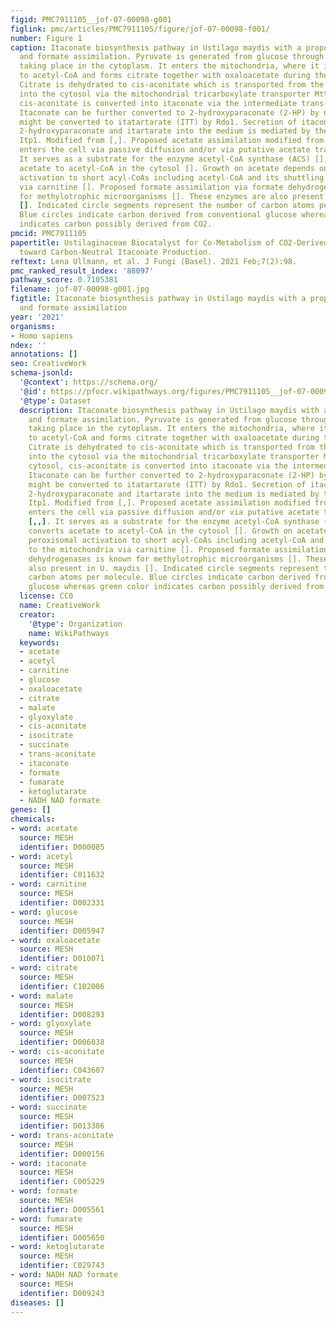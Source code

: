 ```yaml
---
figid: PMC7911105__jof-07-00098-g001
figlink: pmc/articles/PMC7911105/figure/jof-07-00098-f001/
number: Figure 1
caption: Itaconate biosynthesis pathway in Ustilago maydis with a proposed acetate
  and formate assimilation. Pyruvate is generated from glucose through glycolysis
  taking place in the cytoplasm. It enters the mitochondria, where it is converted
  to acetyl-CoA and forms citrate together with oxaloacetate during the TCA cycle.
  Citrate is dehydrated to cis-aconitate which is transported from the mitochondria
  into the cytosol via the mitochondrial tricarboxylate transporter Mtt1. In the cytosol,
  cis-aconitate is converted into itaconate via the intermediate trans-aconitate.
  Itaconate can be further converted to 2-hydroxyparaconate (2-HP) by Cyp3. 2-hydroxyparaconate
  might be converted to itatartarate (ITT) by Rdo1. Secretion of itaconate and possibly
  2-hydroxyparaconate and itartarate into the medium is mediated by the major facilitator
  Itp1. Modified from [,]. Proposed acetate assimilation modified from [,]. Acetate
  enters the cell via passive diffusion and/or via putative acetate transporters [,,].
  It serves as a substrate for the enzyme acetyl-CoA synthase (ACS) [], which converts
  acetate to acetyl-CoA in the cytosol []. Growth on acetate depends on peroxisomal
  activation to short acyl-CoAs including acetyl-CoA and its shuttling to the mitochondria
  via carnitine []. Proposed formate assimilation via formate dehydrogenases is known
  for methylotrophic microorganisms []. These enzymes are also present in U. maydis
  []. Indicated circle segments represent the number of carbon atoms per molecule.
  Blue circles indicate carbon derived from conventional glucose whereas green color
  indicates carbon possibly derived from CO2.
pmcid: PMC7911105
papertitle: Ustilaginaceae Biocatalyst for Co-Metabolism of CO2-Derived Substrates
  toward Carbon-Neutral Itaconate Production.
reftext: Lena Ullmann, et al. J Fungi (Basel). 2021 Feb;7(2):98.
pmc_ranked_result_index: '88097'
pathway_score: 0.7105381
filename: jof-07-00098-g001.jpg
figtitle: Itaconate biosynthesis pathway in Ustilago maydis with a proposed acetate
  and formate assimilation
year: '2021'
organisms:
- Homo sapiens
ndex: ''
annotations: []
seo: CreativeWork
schema-jsonld:
  '@context': https://schema.org/
  '@id': https://pfocr.wikipathways.org/figures/PMC7911105__jof-07-00098-g001.html
  '@type': Dataset
  description: Itaconate biosynthesis pathway in Ustilago maydis with a proposed acetate
    and formate assimilation. Pyruvate is generated from glucose through glycolysis
    taking place in the cytoplasm. It enters the mitochondria, where it is converted
    to acetyl-CoA and forms citrate together with oxaloacetate during the TCA cycle.
    Citrate is dehydrated to cis-aconitate which is transported from the mitochondria
    into the cytosol via the mitochondrial tricarboxylate transporter Mtt1. In the
    cytosol, cis-aconitate is converted into itaconate via the intermediate trans-aconitate.
    Itaconate can be further converted to 2-hydroxyparaconate (2-HP) by Cyp3. 2-hydroxyparaconate
    might be converted to itatartarate (ITT) by Rdo1. Secretion of itaconate and possibly
    2-hydroxyparaconate and itartarate into the medium is mediated by the major facilitator
    Itp1. Modified from [,]. Proposed acetate assimilation modified from [,]. Acetate
    enters the cell via passive diffusion and/or via putative acetate transporters
    [,,]. It serves as a substrate for the enzyme acetyl-CoA synthase (ACS) [], which
    converts acetate to acetyl-CoA in the cytosol []. Growth on acetate depends on
    peroxisomal activation to short acyl-CoAs including acetyl-CoA and its shuttling
    to the mitochondria via carnitine []. Proposed formate assimilation via formate
    dehydrogenases is known for methylotrophic microorganisms []. These enzymes are
    also present in U. maydis []. Indicated circle segments represent the number of
    carbon atoms per molecule. Blue circles indicate carbon derived from conventional
    glucose whereas green color indicates carbon possibly derived from CO2.
  license: CC0
  name: CreativeWork
  creator:
    '@type': Organization
    name: WikiPathways
  keywords:
  - acetate
  - acetyl
  - carnitine
  - glucose
  - oxaloacetate
  - citrate
  - malate
  - glyoxylate
  - cis-aconitate
  - isocitrate
  - succinate
  - trans-aconitate
  - itaconate
  - formate
  - fumarate
  - ketoglutarate
  - NADH NAD formate
genes: []
chemicals:
- word: acetate
  source: MESH
  identifier: D000085
- word: acetyl
  source: MESH
  identifier: C011632
- word: carnitine
  source: MESH
  identifier: D002331
- word: glucose
  source: MESH
  identifier: D005947
- word: oxaloacetate
  source: MESH
  identifier: D010071
- word: citrate
  source: MESH
  identifier: C102006
- word: malate
  source: MESH
  identifier: D008293
- word: glyoxylate
  source: MESH
  identifier: D006038
- word: cis-aconitate
  source: MESH
  identifier: C043607
- word: isocitrate
  source: MESH
  identifier: D007523
- word: succinate
  source: MESH
  identifier: D013386
- word: trans-aconitate
  source: MESH
  identifier: D000156
- word: itaconate
  source: MESH
  identifier: C005229
- word: formate
  source: MESH
  identifier: D005561
- word: fumarate
  source: MESH
  identifier: D005650
- word: ketoglutarate
  source: MESH
  identifier: C029743
- word: NADH NAD formate
  source: MESH
  identifier: D009243
diseases: []
---
```

